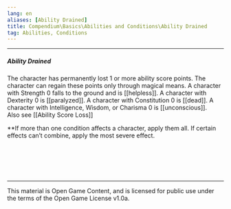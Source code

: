 ```yaml
---
lang: en
aliases: [Ability Drained]
title: Compendium\Basics\Abilities and Conditions\Ability Drained
tag: Abilities, Conditions
---
```


---
##### Ability Drained

The character has permanently lost 1 or more ability score points. The character can regain these points only through magical means. A character with Strength 0 falls to the ground and is [[helpless]]. A character with Dexterity 0 is [[paralyzed]]. A character with Constitution 0 is [[dead]]. A character with Intelligence, Wisdom, or Charisma 0 is [[unconscious]].  
Also see [[Ability Score Loss]]


**If more than one condition affects a character, apply them all. If certain effects can’t combine, apply the most severe effect.

<br><br>
---

---

This material is Open Game Content, and is licensed for public use under
the terms of the Open Game License v1.0a.
